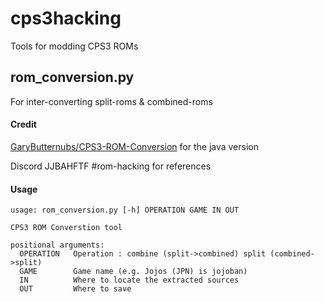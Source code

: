 # cps3hacking
Tools for modding CPS3 ROMs

## rom_conversion.py
For inter-converting split-roms & combined-roms
#### Credit
[GaryButternubs/CPS3-ROM-Conversion](https://github.com/GaryButternubs/CPS3-ROM-Conversion "GaryButternubs/CPS3-ROM-Conversion") for the java version

Discord JJBAHFTF #rom-hacking for references

#### Usage
    usage: rom_conversion.py [-h] OPERATION GAME IN OUT
    
    CPS3 ROM Converstion tool
    
    positional arguments:
      OPERATION   Operation : combine (split->combined) split (combined->split)
      GAME        Game name (e.g. Jojos (JPN) is jojoban)
      IN          Where to locate the extracted sources
      OUT         Where to save